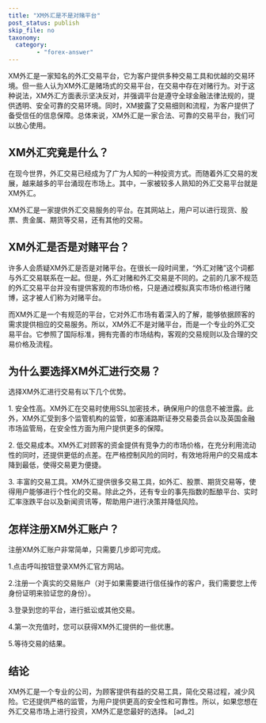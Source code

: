 ```yaml
---
title: "XM外汇是不是对赌平台"
post_status: publish
skip_file: no
taxonomy:
  category:
        - "forex-answer"
---
```


XM外汇是一家知名的外汇交易平台，它为客户提供多种交易工具和优越的交易环境。但一些人认为XM外汇是赌场式的交易平台，在交易中存在对赌行为。对于这种说法，XM外汇方面表示坚决反对，并强调平台是遵守全球金融法律法规的，提供透明、安全可靠的交易环境。同时，XM披露了交易细则和流程，为客户提供了备受信任的信息保障。总体来说，XM外汇是一家合法、可靠的交易平台，我们可以放心使用。

## XM外汇究竟是什么？

在现今世界，外汇交易已经成为了广为人知的一种投资方式。而随着外汇交易的发展，越来越多的平台涌现在市场上。其中，一家被较多人熟知的外汇交易平台就是XM外汇。

XM外汇是一家提供外汇交易服务的平台。在其网站上，用户可以进行现货、股票、贵金属、期货等交易，还有其他的交易。

## XM外汇是否是对赌平台？

许多人会质疑XM外汇是否是对赌平台。在很长一段时间里，“外汇对赌”这个词都与外汇交易联系在一起。但是，外汇对赌和外汇交易是不同的。之前的几家不规范的外汇交易平台并没有提供客观的市场价格，只是通过模拟真实市场价格进行赌博，这才被人们称为对赌平台。

而XM外汇是一个有规范的平台，它对外汇市场有着深入的了解，能够依据顾客的需求提供相应的交易服务。所以，XM外汇不是对赌平台，而是一个专业的外汇交易平台。它参照了国际标准，拥有完善的市场结构，客观的交易规则以及合理的交易价格及流程。

## 为什么要选择XM外汇进行交易？

选择XM外汇进行交易有以下几个优势。

1\. 安全性高。XM外汇在交易时使用SSL加密技术，确保用户的信息不被泄露。此外，XM外汇受到多个监管机构的监管，如塞浦路斯证券交易委员会以及英国金融市场监管局，在安全性方面为用户提供更多的保障。

2\. 低交易成本。XM外汇对顾客的资金提供有竞争力的市场价格，在充分利用流动性的同时，还提供更低的点差。在严格控制风险的同时，有效地将用户的交易成本降到最低，使得交易更为便捷。

3\. 丰富的交易工具。XM外汇提供很多交易工具，如外汇、股票、期货交易等，使得用户能够进行个性化的交易。除此之外，还有专业的事先指数的酝酿平台、实时汇率涨跌平台以及新闻资讯等，帮助用户进行决策并降低风险。

## 怎样注册XM外汇账户？

注册XM外汇账户非常简单，只需要几步即可完成。

1.点击呼叫按钮登录XM外汇官方网站。

2.注册一个真实的交易账户（对于如果需要进行信任操作的客户，我们需要您上传身份证明来验证您的身份）。

3.登录到您的平台，进行抵讼或其他交易。

4.第一次充值时，您可以获得XM外汇提供的一些优惠。

5.等待交易的结果。

## 结论

XM外汇是一个专业的公司，为顾客提供有益的交易工具，简化交易过程，减少风险。它还提供严格的监管，为用户提供更高的安全性和可靠性。所以，如果您想在外汇交易市场上进行投资，XM外汇是您最好的选择。 \[ad\_2\]
